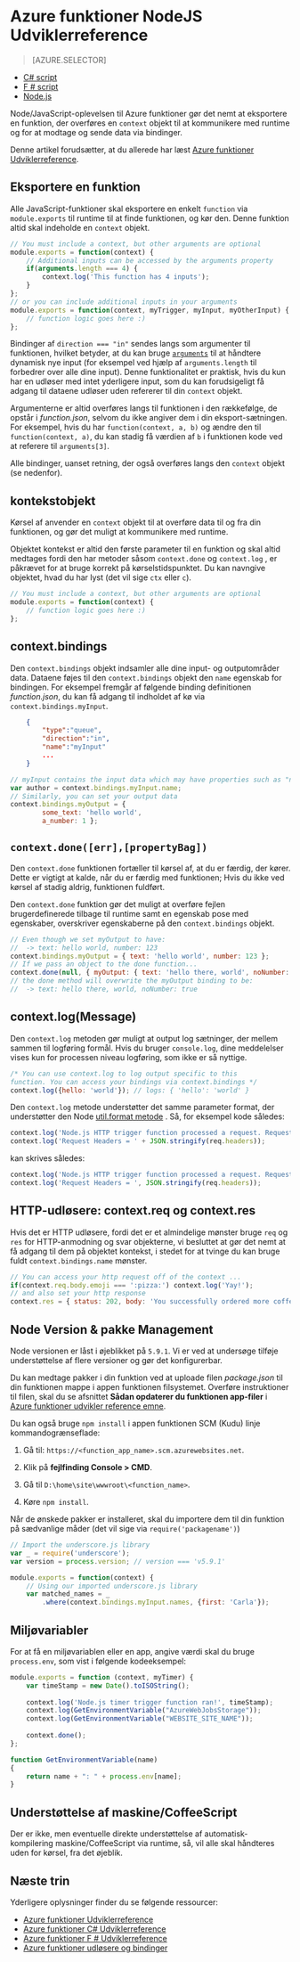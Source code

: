<properties
    pageTitle="Azure funktioner NodeJS Udviklerreference | Microsoft Azure"
    description="Forstå, hvordan du udvikler Azure funktioner ved hjælp af NodeJS."
    services="functions"
    documentationCenter="na"
    authors="christopheranderson"
    manager="erikre"
    editor=""
    tags=""
    keywords="Azure-funktioner, funktioner, behandling af hændelse, webhooks, dynamisk Beregn, ikke-serverbaseret arkitektur"/>

<tags
    ms.service="functions"
    ms.devlang="nodejs"
    ms.topic="reference"
    ms.tgt_pltfrm="multiple"
    ms.workload="na"
    ms.date="05/13/2016"
    ms.author="chrande"/>

# <a name="azure-functions-nodejs-developer-reference"></a>Azure funktioner NodeJS Udviklerreference

> [AZURE.SELECTOR]
- [C# script](../articles/azure-functions/functions-reference-csharp.md)
- [F # script](../articles/azure-functions/functions-reference-fsharp.md)
- [Node.js](../articles/azure-functions/functions-reference-node.md)

Node/JavaScript-oplevelsen til Azure funktioner gør det nemt at eksportere en funktion, der overføres en `context` objekt til at kommunikere med runtime og for at modtage og sende data via bindinger.

Denne artikel forudsætter, at du allerede har læst [Azure funktioner Udviklerreference](functions-reference.md).

## <a name="exporting-a-function"></a>Eksportere en funktion

Alle JavaScript-funktioner skal eksportere en enkelt `function` via `module.exports` til runtime til at finde funktionen, og kør den. Denne funktion altid skal indeholde en `context` objekt.

```javascript
// You must include a context, but other arguments are optional
module.exports = function(context) {
    // Additional inputs can be accessed by the arguments property
    if(arguments.length === 4) {
        context.log('This function has 4 inputs');
    }
};
// or you can include additional inputs in your arguments
module.exports = function(context, myTrigger, myInput, myOtherInput) {
    // function logic goes here :)
};
```

Bindinger af `direction === "in"` sendes langs som argumenter til funktionen, hvilket betyder, at du kan bruge [`arguments`](https://msdn.microsoft.com/library/87dw3w1k.aspx) til at håndtere dynamisk nye input (for eksempel ved hjælp af `arguments.length` til forbedrer over alle dine input). Denne funktionalitet er praktisk, hvis du kun har en udløser med intet yderligere input, som du kan forudsigeligt få adgang til dataene udløser uden refererer til din `context` objekt.

Argumenterne er altid overføres langs til funktionen i den rækkefølge, de opstår i *function.json*, selvom du ikke angiver dem i din eksport-sætningen. For eksempel, hvis du har `function(context, a, b)` og ændre den til `function(context, a)`, du kan stadig få værdien af `b` i funktionen kode ved at referere til `arguments[3]`.

Alle bindinger, uanset retning, der også overføres langs den `context` objekt (se nedenfor). 

## <a name="context-object"></a>kontekstobjekt

Kørsel af anvender en `context` objekt til at overføre data til og fra din funktionen, og gør det muligt at kommunikere med runtime.

Objektet kontekst er altid den første parameter til en funktion og skal altid medtages fordi den har metoder såsom `context.done` og `context.log` , er påkrævet for at bruge korrekt på kørselstidspunktet. Du kan navngive objektet, hvad du har lyst (det vil sige `ctx` eller `c`).

```javascript
// You must include a context, but other arguments are optional
module.exports = function(context) {
    // function logic goes here :)
};
```

## <a name="contextbindings"></a>context.bindings

Den `context.bindings` objekt indsamler alle dine input- og outputområder data. Dataene føjes til den `context.bindings` objekt den `name` egenskab for bindingen. For eksempel fremgår af følgende binding definitionen *function.json*, du kan få adgang til indholdet af kø via `context.bindings.myInput`. 

```json
    {
        "type":"queue",
        "direction":"in",
        "name":"myInput"
        ...
    }
```

```javascript
// myInput contains the input data which may have properties such as "name"
var author = context.bindings.myInput.name;
// Similarly, you can set your output data
context.bindings.myOutput = { 
        some_text: 'hello world', 
        a_number: 1 };
```

## `context.done([err],[propertyBag])`

Den `context.done` funktionen fortæller til kørsel af, at du er færdig, der kører. Dette er vigtigt at kalde, når du er færdig med funktionen; Hvis du ikke ved kørsel af stadig aldrig, funktionen fuldført. 

Den `context.done` funktion gør det muligt at overføre fejlen brugerdefinerede tilbage til runtime samt en egenskab pose med egenskaber, overskriver egenskaberne på den `context.bindings` objekt.

```javascript
// Even though we set myOutput to have:
//  -> text: hello world, number: 123
context.bindings.myOutput = { text: 'hello world', number: 123 };
// If we pass an object to the done function...
context.done(null, { myOutput: { text: 'hello there, world', noNumber: true }});
// the done method will overwrite the myOutput binding to be: 
//  -> text: hello there, world, noNumber: true
```

## <a name="contextlogmessage"></a>context.log(Message)

Den `context.log` metoden gør muligt at output log sætninger, der mellem sammen til logføring formål. Hvis du bruger `console.log`, dine meddelelser vises kun for processen niveau logføring, som ikke er så nyttige.

```javascript
/* You can use context.log to log output specific to this 
function. You can access your bindings via context.bindings */
context.log({hello: 'world'}); // logs: { 'hello': 'world' } 
```

Den `context.log` metode understøtter det samme parameter format, der understøtter den Node [util.format metode](https://nodejs.org/api/util.html#util_util_format_format) . Så, for eksempel kode således:

```javascript
context.log('Node.js HTTP trigger function processed a request. RequestUri=' + req.originalUrl);
context.log('Request Headers = ' + JSON.stringify(req.headers));
```

kan skrives således:

```javascript
context.log('Node.js HTTP trigger function processed a request. RequestUri=%s', req.originalUrl);
context.log('Request Headers = ', JSON.stringify(req.headers));
```

## <a name="http-triggers-contextreq-and-contextres"></a>HTTP-udløsere: context.req og context.res

Hvis det er HTTP udløsere, fordi det er et almindelige mønster bruge `req` og `res` for HTTP-anmodning og svar objekterne, vi besluttet at gør det nemt at få adgang til dem på objektet kontekst, i stedet for at tvinge du kan bruge fuldt `context.bindings.name` mønster.

```javascript
// You can access your http request off of the context ...
if(context.req.body.emoji === ':pizza:') context.log('Yay!');
// and also set your http response
context.res = { status: 202, body: 'You successfully ordered more coffee!' };   
```

## <a name="node-version--package-management"></a>Node Version & pakke Management

Node versionen er låst i øjeblikket på `5.9.1`. Vi er ved at undersøge tilføje understøttelse af flere versioner og gør det konfigurerbar.

Du kan medtage pakker i din funktion ved at uploade filen *package.json* til din funktionen mappe i appen funktionen filsystemet. Overføre instruktioner til filen, skal du se afsnittet **Sådan opdaterer du funktionen app-filer** i [Azure funktioner udvikler reference emne](functions-reference.md#fileupdate). 

Du kan også bruge `npm install` i appen funktionen SCM (Kudu) linje kommandogrænseflade:

1. Gå til: `https://<function_app_name>.scm.azurewebsites.net`.

2. Klik på **fejlfinding Console > CMD**.

3. Gå til `D:\home\site\wwwroot\<function_name>`.

4. Køre `npm install`.

Når de ønskede pakker er installeret, skal du importere dem til din funktion på sædvanlige måder (det vil sige via `require('packagename')`)

```javascript
// Import the underscore.js library
var _ = require('underscore');
var version = process.version; // version === 'v5.9.1'

module.exports = function(context) {
    // Using our imported underscore.js library
    var matched_names = _
        .where(context.bindings.myInput.names, {first: 'Carla'});
```

## <a name="environment-variables"></a>Miljøvariabler

For at få en miljøvariablen eller en app, angive værdi skal du bruge `process.env`, som vist i følgende kodeeksempel:

```javascript
module.exports = function (context, myTimer) {
    var timeStamp = new Date().toISOString();
    
    context.log('Node.js timer trigger function ran!', timeStamp);   
    context.log(GetEnvironmentVariable("AzureWebJobsStorage"));
    context.log(GetEnvironmentVariable("WEBSITE_SITE_NAME"));
    
    context.done();
};

function GetEnvironmentVariable(name)
{
    return name + ": " + process.env[name];
}
```

## <a name="typescriptcoffeescript-support"></a>Understøttelse af maskine/CoffeeScript

Der er ikke, men eventuelle direkte understøttelse af automatisk-kompilering maskine/CoffeeScript via runtime, så, vil alle skal håndteres uden for kørsel, fra det øjeblik. 

## <a name="next-steps"></a>Næste trin

Yderligere oplysninger finder du se følgende ressourcer:

* [Azure funktioner Udviklerreference](functions-reference.md)
* [Azure funktioner C# Udviklerreference](functions-reference-csharp.md)
* [Azure funktioner F # Udviklerreference](functions-reference-fsharp.md)
* [Azure funktioner udløsere og bindinger](functions-triggers-bindings.md)
